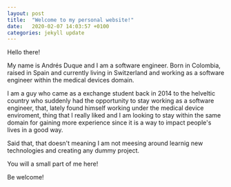 ```yaml
---
layout: post
title:  "Welcome to my personal website!"
date:   2020-02-07 14:03:57 +0100
categories: jekyll update
---
```


Hello there! 

My name is Andrés Duque and I am a software engineer. Born in Colombia, raised in Spain and currently living in Switzerland and working as a software engineer within the medical devices domain.

I am a guy who came as a exchange student back in 2014 to the helveltic country who suddenly had the opportunity to stay working as a software engineer, that, lately found himself working under the medical device enviroment, thing that I really liked and I am looking to stay within the same domain for gaining more experience since it is a way to impact people's lives in a good way.

Said that, that doesn't meaning I am not meesing around learnig new technologies and creating any dummy project.

You will a small part of me here!


Be welcome!


